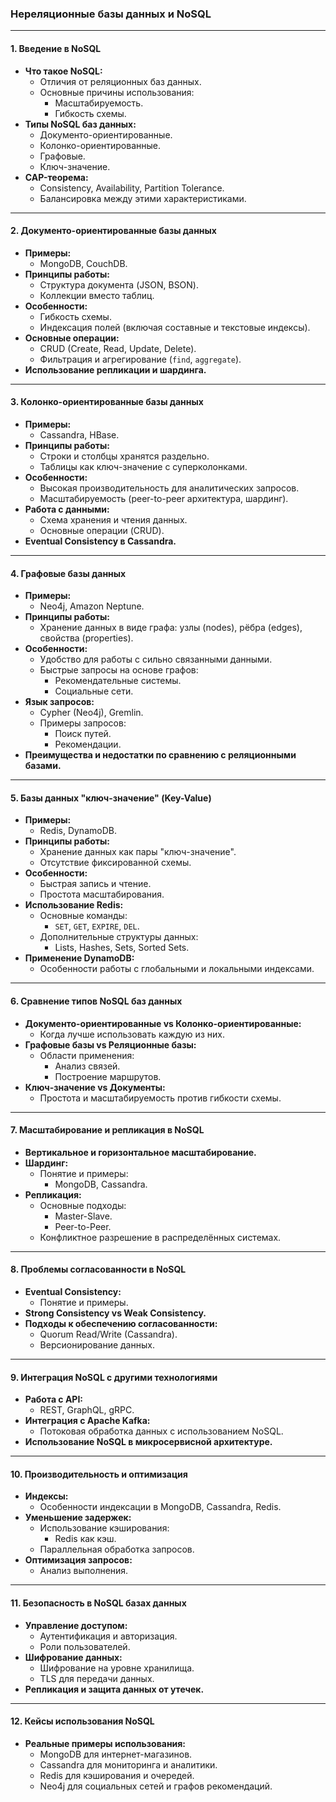 ### **Нереляционные базы данных и NoSQL**

---

#### **1. Введение в NoSQL**  
- **Что такое NoSQL:**  
  - Отличия от реляционных баз данных.  
  - Основные причины использования:  
    - Масштабируемость.  
    - Гибкость схемы.  
- **Типы NoSQL баз данных:**  
  - Документо-ориентированные.  
  - Колонко-ориентированные.  
  - Графовые.  
  - Ключ-значение.  
- **CAP-теорема:**  
  - Consistency, Availability, Partition Tolerance.  
  - Балансировка между этими характеристиками.  

---

#### **2. Документо-ориентированные базы данных**  
- **Примеры:**  
  - MongoDB, CouchDB.  
- **Принципы работы:**  
  - Структура документа (JSON, BSON).  
  - Коллекции вместо таблиц.  
- **Особенности:**  
  - Гибкость схемы.  
  - Индексация полей (включая составные и текстовые индексы).  
- **Основные операции:**  
  - CRUD (Create, Read, Update, Delete).  
  - Фильтрация и агрегирование (`find`, `aggregate`).  
- **Использование репликации и шардинга.**  

---

#### **3. Колонко-ориентированные базы данных**  
- **Примеры:**  
  - Cassandra, HBase.  
- **Принципы работы:**  
  - Строки и столбцы хранятся раздельно.  
  - Таблицы как ключ-значение с суперколонками.  
- **Особенности:**  
  - Высокая производительность для аналитических запросов.  
  - Масштабируемость (peer-to-peer архитектура, шардинг).  
- **Работа с данными:**  
  - Схема хранения и чтения данных.  
  - Основные операции (CRUD).  
- **Eventual Consistency в Cassandra.**  

---

#### **4. Графовые базы данных**  
- **Примеры:**  
  - Neo4j, Amazon Neptune.  
- **Принципы работы:**  
  - Хранение данных в виде графа: узлы (nodes), рёбра (edges), свойства (properties).  
- **Особенности:**  
  - Удобство для работы с сильно связанными данными.  
  - Быстрые запросы на основе графов:  
    - Рекомендательные системы.  
    - Социальные сети.  
- **Язык запросов:**  
  - Cypher (Neo4j), Gremlin.  
  - Примеры запросов:  
    - Поиск путей.  
    - Рекомендации.  
- **Преимущества и недостатки по сравнению с реляционными базами.**  

---

#### **5. Базы данных "ключ-значение" (Key-Value)**  
- **Примеры:**  
  - Redis, DynamoDB.  
- **Принципы работы:**  
  - Хранение данных как пары "ключ-значение".  
  - Отсутствие фиксированной схемы.  
- **Особенности:**  
  - Быстрая запись и чтение.  
  - Простота масштабирования.  
- **Использование Redis:**  
  - Основные команды:  
    - `SET`, `GET`, `EXPIRE`, `DEL`.  
  - Дополнительные структуры данных:  
    - Lists, Hashes, Sets, Sorted Sets.  
- **Применение DynamoDB:**  
  - Особенности работы с глобальными и локальными индексами.  

---

#### **6. Сравнение типов NoSQL баз данных**  
- **Документо-ориентированные vs Колонко-ориентированные:**  
  - Когда лучше использовать каждую из них.  
- **Графовые базы vs Реляционные базы:**  
  - Области применения:  
    - Анализ связей.  
    - Построение маршрутов.  
- **Ключ-значение vs Документы:**  
  - Простота и масштабируемость против гибкости схемы.  

---

#### **7. Масштабирование и репликация в NoSQL**  
- **Вертикальное и горизонтальное масштабирование.**  
- **Шардинг:**  
  - Понятие и примеры:  
    - MongoDB, Cassandra.  
- **Репликация:**  
  - Основные подходы:  
    - Master-Slave.  
    - Peer-to-Peer.  
  - Конфликтное разрешение в распределённых системах.  

---

#### **8. Проблемы согласованности в NoSQL**  
- **Eventual Consistency:**  
  - Понятие и примеры.  
- **Strong Consistency vs Weak Consistency.**  
- **Подходы к обеспечению согласованности:**  
  - Quorum Read/Write (Cassandra).  
  - Версионирование данных.  

---

#### **9. Интеграция NoSQL с другими технологиями**  
- **Работа с API:**  
  - REST, GraphQL, gRPC.  
- **Интеграция с Apache Kafka:**  
  - Потоковая обработка данных с использованием NoSQL.  
- **Использование NoSQL в микросервисной архитектуре.**  

---

#### **10. Производительность и оптимизация**  
- **Индексы:**  
  - Особенности индексации в MongoDB, Cassandra, Redis.  
- **Уменьшение задержек:**  
  - Использование кэширования:  
    - Redis как кэш.  
  - Параллельная обработка запросов.  
- **Оптимизация запросов:**  
  - Анализ выполнения.  

---

#### **11. Безопасность в NoSQL базах данных**  
- **Управление доступом:**  
  - Аутентификация и авторизация.  
  - Роли пользователей.  
- **Шифрование данных:**  
  - Шифрование на уровне хранилища.  
  - TLS для передачи данных.  
- **Репликация и защита данных от утечек.**  

---

#### **12. Кейсы использования NoSQL**  
- **Реальные примеры использования:**  
  - MongoDB для интернет-магазинов.  
  - Cassandra для мониторинга и аналитики.  
  - Redis для кэширования и очередей.  
  - Neo4j для социальных сетей и графов рекомендаций.  
